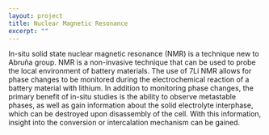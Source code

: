 ```yaml
---
layout: project
title: Nuclear Magnetic Resonance
excerpt: ""
---
```

In-situ solid state nuclear magnetic resonance (NMR) is a technique new to Abruña group. NMR is a non-invasive technique that can be used to probe the local environment of battery materials. The use of 7Li NMR allows for phase changes to be monitored during the electrochemical reaction of a battery material with lithium. In addition to monitoring phase changes, the primary benefit of in-situ studies is the ability to observe metastable phases, as well as gain information about the solid electrolyte interphase, which can be destroyed upon disassembly of the cell. With this information, insight into the conversion or intercalation mechanism can be gained.